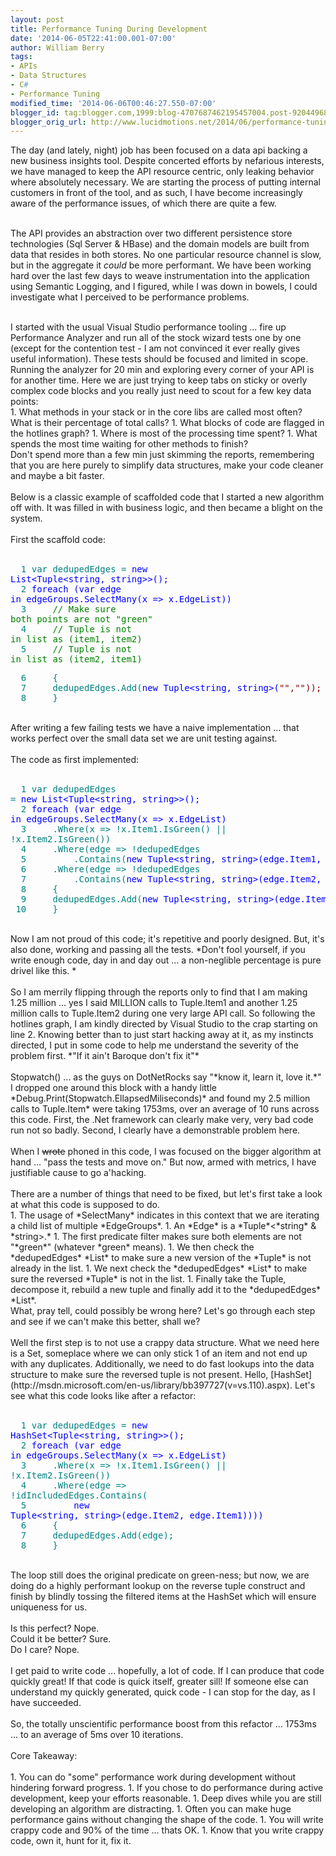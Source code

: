 ```yaml
---
layout: post
title: Performance Tuning During Development
date: '2014-06-05T22:41:00.001-07:00'
author: William Berry
tags:
- APIs
- Data Structures
- C#
- Performance Tuning
modified_time: '2014-06-06T00:46:27.550-07:00'
blogger_id: tag:blogger.com,1999:blog-4707687462195457004.post-9204496810526337055
blogger_orig_url: http://www.lucidmotions.net/2014/06/performance-tuning-during-development.html
---
```


The day (and lately, night) job has been focused on a data api backing a new 
business insights tool.  Despite concerted efforts by nefarious interests, we 
have managed to keep the API resource centric, only leaking behavior where 
absolutely necessary.  We are starting the process of putting internal 
customers in front of the tool, and as such, I have become increasingly aware 
of the performance issues, of which there are quite a few. 
<br><div><br><div>The API provides an abstraction over two different 
persistence store technologies (Sql Server &amp; HBase) and the domain models 
are built from data that resides in both stores.  No one particular resource 
channel is slow, but in the aggregate it *could* be more performant.  We have 
been working hard over the last few days to weave instrumentation into the 
application using Semantic Logging, and I figured, while I was down in bowels, 
I could investigate what I perceived to be performance problems.  
<div><br><div>I started with the usual Visual Studio performance tooling ... 
fire up Performance Analyzer and run all of the stock wizard tests one by one 
(except for the contention test - I am not convinced it ever really gives 
useful information).  These tests should be focused and limited in scope.  
Running the analyzer for 20 min and exploring every corner of your API is for 
another time.  Here we are just trying to keep tabs on sticky or overly 
complex code blocks and you really just need to scout for a few key data 
points:<div>1. What methods in your stack or in the core libs are called most 
often? What is their percentage of total calls? 
1. What blocks of code are flagged in the hotlines graph? 
1. Where is most of the processing time spent? 
1. What spends the most time waiting for other methods to finish? 
<div>Don't spend more than a few min just skimming the reports, remembering 
that you are here purely to simplify data structures, make your code cleaner 
and maybe a bit faster.  <div><br><div>Below is a classic example of 
scaffolded code that I started a new algorithm off with.  It was filled in 
with business logic, and then became a blight on the 
system.<div><br><div>First the scaffold code:<div><br><div><pre><span 
style="color: teal;">  1 var dedupedEdges = <span style="color: blue;">new 
List&lt;Tuple&lt;<span style="color: blue;">string, <span style="color: 
blue;">string&gt;&gt;(); 
<span style="color: teal;">  2 <span style="color: blue;">foreach (var edge 
<span style="color: blue;">in edgeGroups.SelectMany(x =&gt; x.EdgeList)) 
<span style="color: teal;">  3     <span style="color: green;">// Make sure 
both points are not "green" 
<span style="color: teal;">  4     <span style="color: green;">// Tuple is not 
in list as (item1, item2) 
<span style="color: teal;">  5     <span style="color: green;">// Tuple is not 
in list as (item2, item1) </pre><pre><span style="color: teal;">  6     { 
<span style="color: teal;">  7     dedupedEdges.Add(<span style="color: 
blue;">new Tuple&lt;<span style="color: blue;">string, <span style="color: 
blue;">string&gt;(<span style="color: maroon;">"",<span style="color: 
maroon;">"")); 
<span style="color: teal;">  8     }</pre><div><br><div>After writing a few 
failing tests we have a naive implementation ... that works perfect over the 
small data set we are unit testing against. <br><br>The code as first 
implemented:<br><br><div><pre><span style="color: teal;">  1 var dedupedEdges 
= <span style="color: blue;">new List&lt;Tuple&lt;<span style="color: 
blue;">string, <span style="color: blue;">string&gt;&gt;(); 
<span style="color: teal;">  2 <span style="color: blue;">foreach (var edge 
<span style="color: blue;">in edgeGroups.SelectMany(x =&gt; x.EdgeList) 
<span style="color: teal;">  3     .Where(x =&gt; !x.Item1.IsGreen() || 
!x.Item2.IsGreen()) 
<span style="color: teal;">  4     .Where(edge =&gt; !dedupedEdges 
<span style="color: teal;">  5         .Contains(<span style="color: 
blue;">new Tuple&lt;<span style="color: blue;">string, <span style="color: 
blue;">string&gt;(edge.Item1, edge.Item2))) 
<span style="color: teal;">  6     .Where(edge =&gt; !dedupedEdges 
<span style="color: teal;">  7         .Contains(<span style="color: 
blue;">new Tuple&lt;<span style="color: blue;">string, <span style="color: 
blue;">string&gt;(edge.Item2, edge.Item1)))) 
<span style="color: teal;">  8     { 
<span style="color: teal;">  9     dedupedEdges.Add(<span style="color: 
blue;">new Tuple&lt;<span style="color: blue;">string, <span style="color: 
blue;">string&gt;(edge.Item1, edge.Item2)); 
<span style="color: teal;"> 10     }</pre><br>Now I am not proud of this code; 
it's repetitive and poorly designed.  But, it's also done, working and passing 
all the tests.  *Don't fool yourself, if you write enough code, day in and day 
out ... a non-neglible percentage is pure drivel like this. *<br><br>So I am 
merrily flipping through the reports only to find that I am making 1.25 
million ... yes I said MILLION calls to Tuple.Item1 and another 1.25 million 
calls to Tuple.Item2 during one very large API call.  So following the 
hotlines graph, I am kindly directed by Visual Studio to the crap starting on 
line 2.  Knowing better than to just start hacking away at it, as my instincts 
directed, I put in some code to help me understand the severity of the problem 
first.  *"If it ain't Baroque don't fix it"*<br><br>Stopwatch() ... as the 
guys on DotNetRocks say "*know it, learn it, love it.*"  I dropped one around 
this  block with a handy little *Debug.Print(Stopwatch.EllapsedMiliseconds)* 
and found my 2.5 million calls to Tuple.Item* were taking 1753ms, over an 
average of 10 runs across this code.  First, the .Net framework can clearly 
make very, very bad code run not so badly.  Second, I clearly have a 
demonstrable problem here.<br><br>When I <strike>wrote</strike> phoned in this 
code, I was focused on the bigger algorithm at hand ... "pass the tests and 
move on."  But now, armed with metrics, I have justifiable cause to go 
a'hacking. <br><br>There are a number of things that need to be fixed, but 
let's first take a look at what this code is supposed to do.<br>1. The usage 
of *SelectMany* indicates in this context that we are iterating a child list 
of multiple *EdgeGroups*. 
1. An *Edge* is a *Tuple*&lt;*string* &amp; *string&gt;.* 
1. The first predicate filter makes sure both elements are not "*green*" 
(whatever *green* means). 
1. We then check the *dedupedEdges* *List* to make sure a new version of the 
*Tuple* is not already in the list. 
1. We next check the *dedupedEdges* *List* to make sure the reversed *Tuple* 
is not in the list. 
1. Finally take the Tuple, decompose it, rebuild a new tuple and finally add 
it to the *dedupedEdges* *List*. 
<div>What, pray tell, could possibly be wrong here?  Let's go through each 
step and see if we can't make this better, shall we?<div><br><div>Well the 
first step is to not use a crappy data structure.  What we need here is a Set, 
someplace where we can only stick 1 of an item and not end up with any 
duplicates.  Additionally, we need to do fast lookups into the data structure 
to make sure the reversed tuple is not present.  Hello, 
[HashSet](http://msdn.microsoft.com/en-us/library/bb397727(v=vs.110).aspx).  
Let's see what this code looks like after a refactor:<div><br><div><pre><span 
style="color: teal;">  1 var dedupedEdges = <span style="color: blue;">new 
HashSet&lt;Tuple&lt;<span style="color: blue;">string, <span style="color: 
blue;">string&gt;&gt;(); 
<span style="color: teal;">  2 <span style="color: blue;">foreach (var edge 
<span style="color: blue;">in edgeGroups.SelectMany(x =&gt; x.EdgeList) 
<span style="color: teal;">  3     .Where(x =&gt; !x.Item1.IsGreen() || 
!x.Item2.IsGreen()) 
<span style="color: teal;">  4     .Where(edge =&gt; 
!idIncludedEdges.Contains( 
<span style="color: teal;">  5         <span style="color: blue;">new 
Tuple&lt;<span style="color: blue;">string, <span style="color: 
blue;">string&gt;(edge.Item2, edge.Item1)))) 
<span style="color: teal;">  6     { 
<span style="color: teal;">  7     dedupedEdges.Add(edge); 
<span style="color: teal;">  8     }</pre><div><br><div>The loop still does 
the original predicate on green-ness; but now, we are doing do a highly 
performant lookup on the reverse tuple construct and finish by blindly tossing 
the filtered items at the HashSet which will ensure uniqueness for us. 
<br><br>Is this perfect?  Nope. <br>Could it be better?  Sure. <br>Do I care? 
Nope. <br><br>I get paid to write code ... hopefully, a lot of code.  If I can 
produce that code quickly great!  If that code is quick itself, greater sill!  
If someone else can understand my quickly generated, quick code - I can stop 
for the day, as I have succeeded.<br><br>So, the totally unscientific 
performance boost from this refactor ... 1753ms ... to an average of 5ms over 
10 iterations. <br><br>Core Takeaway:<br><br>1. You can do "some" performance 
work during development without hindering forward progress. 
1. If you chose to do performance during active development, keep your efforts 
reasonable. 
1. Deep dives while you are still developing an algorithm are distracting. 
1. Often you can make huge performance gains without changing the shape of the 
code. 
1. You will write crappy code and 90% of the time ... thats OK. 
1. Know that you write crappy code, own it, hunt for it, fix it. 
<br> 